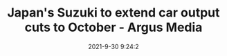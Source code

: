 ---
"title": "Japan's Suzuki to extend car output cuts to October - Argus Media"
"date": "2021-9-30 9:24:2"
"feed_name": "GOOGLENEWSMINING"
"feed_website": "https://news.google.com/search?q=mining%2Bincident&hl=en-US&gl=US&ceid=US:en"
"feed_rss": "https://news.google.com/rss/search?q=mining%2Bincident&hl=en-US&gl=US&ceid=US:en"
"link": "https://www.argusmedia.com/en/news/2259026-japans-suzuki-to-extend-car-output-cuts-to-october"
"source": "{'href': 'https://www.argusmedia.com', 'title': 'Argus Media'}"
"file": "_posts/2021-1-1-9a88c0790f060e52ddf544444f987be999800086.md"
"accident": "0"
"drilling": "0"
"dead": "0"
"injured": "0"
"arrested": "0"
"where": "unknown site"
"causes": "unknown"
"place": "unknown place"
---